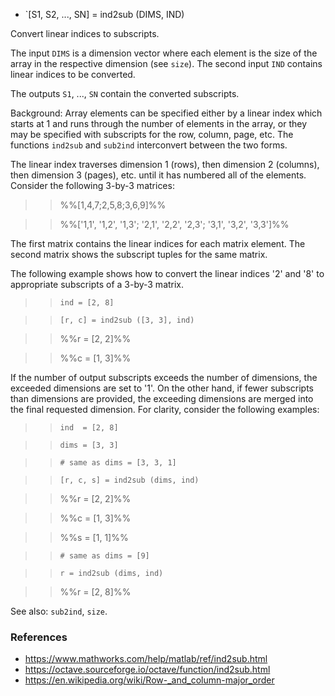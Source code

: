 * `[S1, S2, ..., SN] = ind2sub (DIMS, IND)

Convert linear indices to subscripts.

The input `DIMS` is a dimension vector where each element is the size
of the array in the respective dimension (see `size`).  The second
input `IND` contains linear indices to be converted.

The outputs `S1`, ..., `SN` contain the converted subscripts.

Background: Array elements can be specified either by a linear
index which starts at 1 and runs through the number of elements in
the array, or they may be specified with subscripts for the row,
column, page, etc.  The functions `ind2sub` and `sub2ind`
interconvert between the two forms.

The linear index traverses dimension 1 (rows), then dimension 2
(columns), then dimension 3 (pages), etc. until it has numbered all
of the elements.  Consider the following 3-by-3 matrices:

>> %%[1,4,7;2,5,8;3,6,9]%%

>> %%['1,1', '1,2', '1,3'; '2,1', '2,2', '2,3'; '3,1', '3,2', '3,3']%%

The first matrix contains the linear indices for each matrix
element.  The second matrix shows the subscript tuples for the same
matrix.

The following example shows how to convert the linear indices '2'
and '8' to appropriate subscripts of a 3-by-3 matrix.

>> `ind = [2, 8]`

>> `[r, c] = ind2sub ([3, 3], ind)`

>> %%r =  [2, 2]%%

>> %%c =  [1, 3]%%

If the number of output subscripts exceeds the number of
dimensions, the exceeded dimensions are set to '1'.  On the other
hand, if fewer subscripts than dimensions are provided, the
exceeding dimensions are merged into the final requested dimension.
For clarity, consider the following examples:

>> `ind  = [2, 8]`

>> `dims = [3, 3]`

>> `# same as dims = [3, 3, 1]`

>> `[r, c, s] = ind2sub (dims, ind)`

>> %%r =  [2, 2]%%

>> %%c =  [1, 3]%%

>> %%s =  [1, 1]%%

>> `# same as dims = [9]`

>> `r = ind2sub (dims, ind)`

>> %%r =  [2, 8]%%

See also: `sub2ind`, `size`.

### References

* https://www.mathworks.com/help/matlab/ref/ind2sub.html
* https://octave.sourceforge.io/octave/function/ind2sub.html
* https://en.wikipedia.org/wiki/Row-_and_column-major_order
